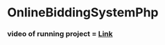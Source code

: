 # OnlineBiddingSystemPhp

### video of running project = <a href="https://drive.google.com/file/d/1saSDjceUjkJMZrVDExbgVqa_nOFjmVkI/view">Link</a>
